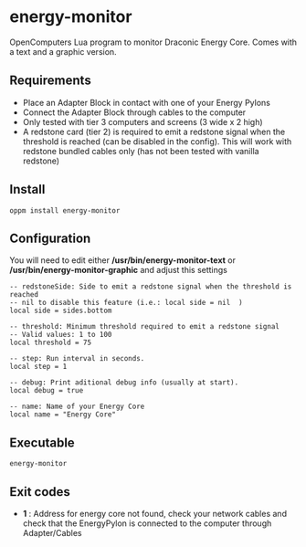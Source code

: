 # energy-monitor
OpenComputers Lua program to monitor Draconic Energy Core. Comes with a text and
a graphic version.

## Requirements
- Place an Adapter Block in contact with one of your Energy Pylons
- Connect the Adapter Block through cables to the computer
- Only tested with tier 3 computers and screens (3 wide x 2 high)
- A redstone card (tier 2) is required to emit a redstone signal when the threshold is reached (can be disabled in the config). This will work with redstone bundled cables only (has not been tested with vanilla redstone)

## Install
```
oppm install energy-monitor
```

## Configuration
You will need to edit either **/usr/bin/energy-monitor-text** or **/usr/bin/energy-monitor-graphic** and adjust this settings
```
-- redstoneSide: Side to emit a redstone signal when the threshold is reached
-- nil to disable this feature (i.e.: local side = nil  )
local side = sides.bottom

-- threshold: Minimum threshold required to emit a redstone signal
-- Valid values: 1 to 100
local threshold = 75

-- step: Run interval in seconds.
local step = 1

-- debug: Print aditional debug info (usually at start).
local debug = true

-- name: Name of your Energy Core
local name = "Energy Core"
```

## Executable
```
energy-monitor
```

## Exit codes
- **1** : Address for energy core not found, check your network cables and check that the EnergyPylon is connected to the computer through Adapter/Cables
